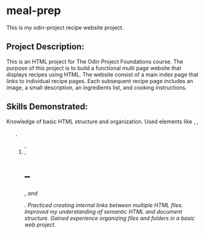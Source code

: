 # meal-prep
This is my odin-project recipe website project.

## Project Description:
This is an HTML project for The Odin Project Foundations course. 
The purpose of this project is to build a functional multi page website that displays recipes using HTML.
The website consist of a main index page that links to individual recipe pages. Each subsequent recipe page includes an image, a small description, an ingredients list, and cooking instructions. 

## Skills Demonstrated:
Knowledge of basic HTML structure and organization.
Used elements like <a>, <img>, <ul>, <ol>, <li>, <h1>–<h6>, and <p>.
Practiced creating internal links between multiple HTML files.
Improved my understanding of semantic HTML and document structure.
Gained experience organizing files and folders in a basic web project.
